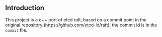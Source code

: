## Introduction

This project is a c++ port of etcd raft, based on a commit point in the original repository (https://github.com/etcd-io/raft), the commit id is in the `commit` file.

